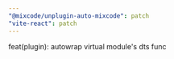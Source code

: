 ```yaml
---
"@mixcode/unplugin-auto-mixcode": patch
"vite-react": patch
---
```


feat(plugin): autowrap virtual module's dts func
